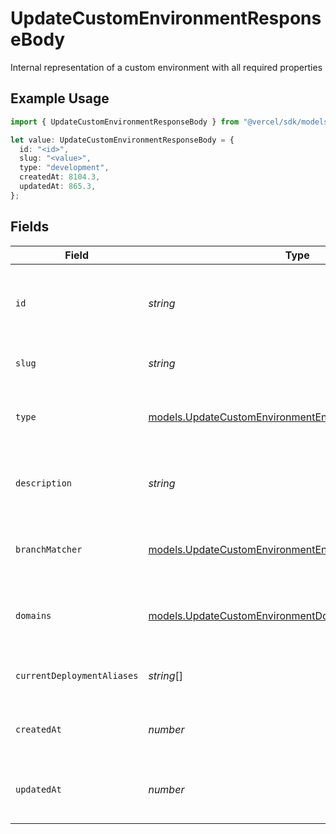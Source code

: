 # UpdateCustomEnvironmentResponseBody

Internal representation of a custom environment with all required properties

## Example Usage

```typescript
import { UpdateCustomEnvironmentResponseBody } from "@vercel/sdk/models/updatecustomenvironmentop.js";

let value: UpdateCustomEnvironmentResponseBody = {
  id: "<id>",
  slug: "<value>",
  type: "development",
  createdAt: 8104.3,
  updatedAt: 865.3,
};
```

## Fields

| Field                                                                                                                  | Type                                                                                                                   | Required                                                                                                               | Description                                                                                                            |
| ---------------------------------------------------------------------------------------------------------------------- | ---------------------------------------------------------------------------------------------------------------------- | ---------------------------------------------------------------------------------------------------------------------- | ---------------------------------------------------------------------------------------------------------------------- |
| `id`                                                                                                                   | *string*                                                                                                               | :heavy_check_mark:                                                                                                     | Unique identifier for the custom environment (format: env_*)                                                           |
| `slug`                                                                                                                 | *string*                                                                                                               | :heavy_check_mark:                                                                                                     | URL-friendly name of the environment                                                                                   |
| `type`                                                                                                                 | [models.UpdateCustomEnvironmentEnvironmentType](../models/updatecustomenvironmentenvironmenttype.md)                   | :heavy_check_mark:                                                                                                     | The type of environment (production, preview, or development)                                                          |
| `description`                                                                                                          | *string*                                                                                                               | :heavy_minus_sign:                                                                                                     | Optional description of the environment's purpose                                                                      |
| `branchMatcher`                                                                                                        | [models.UpdateCustomEnvironmentEnvironmentBranchMatcher](../models/updatecustomenvironmentenvironmentbranchmatcher.md) | :heavy_minus_sign:                                                                                                     | Configuration for matching git branches to this environment                                                            |
| `domains`                                                                                                              | [models.UpdateCustomEnvironmentDomains](../models/updatecustomenvironmentdomains.md)[]                                 | :heavy_minus_sign:                                                                                                     | List of domains associated with this environment                                                                       |
| `currentDeploymentAliases`                                                                                             | *string*[]                                                                                                             | :heavy_minus_sign:                                                                                                     | List of aliases for the current deployment                                                                             |
| `createdAt`                                                                                                            | *number*                                                                                                               | :heavy_check_mark:                                                                                                     | Timestamp when the environment was created                                                                             |
| `updatedAt`                                                                                                            | *number*                                                                                                               | :heavy_check_mark:                                                                                                     | Timestamp when the environment was last updated                                                                        |
